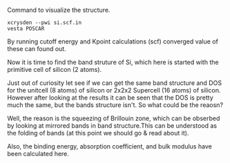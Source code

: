 Command to visualize the structure.
```
xcrysden --pwi si.scf.in
vesta POSCAR
```

By running cutoff energy and Kpoint calculations (scf) converged value of these can found out.  

Now it is time to find the band struture of Si, which here is started with the primitive cell of silicon (2 atoms).  

Just out of curiosity let see if we can get the same band structure and DOS for the unitcell (8 atoms) of silicon or 2x2x2 Supercell (16 atoms) of silicon. However after looking at the results it can be seen that the DOS is pretty much the same, but the bands structure isn't. So what could be the reaosn?  

Well, the reason is the squeezing of Brillouin zone, which can be obserbed by looking at mirrored bands in band structure.This can be understood as the folding of bands (at this point we should go & read about it).  

Also, the binding energy, absorption coefficient, and bulk modulus have been calculated here.

